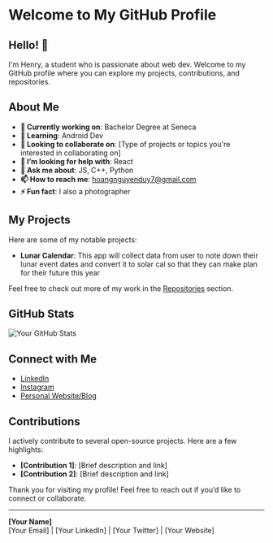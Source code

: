 # Welcome to My GitHub Profile

## Hello! 👋

I'm Henry, a student who is passionate about web dev. Welcome to my GitHub profile where you can explore my projects, contributions, and repositories.

## About Me

- **🔭 Currently working on**: Bachelor Degree at Seneca
- **🌱 Learning**: Android Dev
- **👯 Looking to collaborate on**: [Type of projects or topics you're interested in collaborating on]
- **🤔 I’m looking for help with**: React
- **💬 Ask me about**: JS, C++, Python
- **📫 How to reach me**: hoangnguyenduy7@gmail.com
- **⚡ Fun fact**: I also a photographer

## My Projects

Here are some of my notable projects:

- **Lunar Calendar**: This app will collect data from user to note down their lunar event dates and convert it to solar cal so that they can make plan for their future this year

Feel free to check out more of my work in the [Repositories](https://github.com/henryndh?tab=repositories) section.

## GitHub Stats

![Your GitHub Stats](https://github-readme-stats.vercel.app/api?username=yourusername&show_icons=true&hide_title=true&count_private=true&include_all_commits=true)

## Connect with Me

- [LinkedIn](https://www.linkedin.com/in/yourprofile](https://www.linkedin.com/in/henryndh/))
- [Instagram](https://twitter.com/yourprofile](https://www.instagram.com/henrine.png/))
- [Personal Website/Blog](https://yourwebsite.com)

## Contributions

I actively contribute to several open-source projects. Here are a few highlights:

- **[Contribution 1]**: [Brief description and link]
- **[Contribution 2]**: [Brief description and link]

Thank you for visiting my profile! Feel free to reach out if you’d like to connect or collaborate.

---

**[Your Name]**  
[Your Email] | [Your LinkedIn] | [Your Twitter] | [Your Website]

